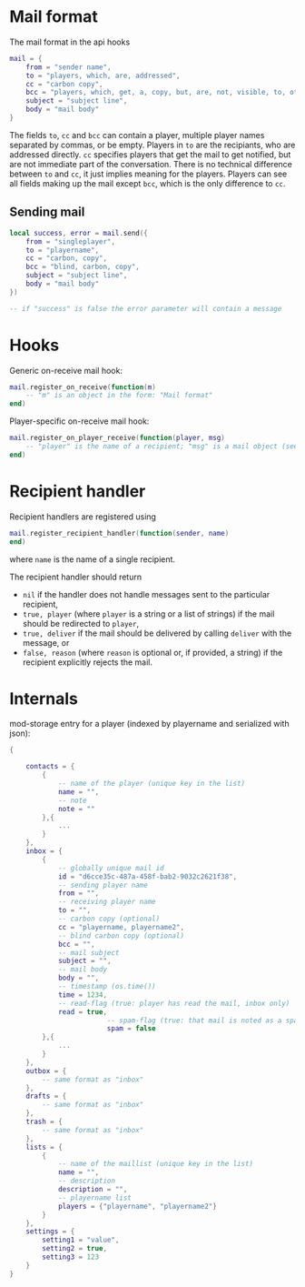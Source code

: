 # Mail format
The mail format in the api hooks

```lua
mail = {
	from = "sender name",
	to = "players, which, are, addressed",
	cc = "carbon copy",
	bcc = "players, which, get, a, copy, but, are, not, visible, to, others",
	subject = "subject line",
	body = "mail body"
}
```

The fields `to`, `cc` and `bcc` can contain a player, multiple player names separated by commas, or be empty.
Players in `to` are the recipiants, who are addressed directly. `cc` specifies players that get the mail to get notified, but are not immediate part of the conversation.
There is no technical difference between `to` and `cc`, it just implies meaning for the players.
Players can see all fields making up the mail except `bcc`, which is the only difference to `cc`.

## Sending mail

```lua
local success, error = mail.send({
	from = "singleplayer",
	to = "playername",
	cc = "carbon, copy",
	bcc = "blind, carbon, copy",
	subject = "subject line",
	body = "mail body"
})

-- if "success" is false the error parameter will contain a message
```

# Hooks
Generic on-receive mail hook:

```lua
mail.register_on_receive(function(m)
	-- "m" is an object in the form: "Mail format"
end)
```

Player-specific on-receive mail hook:
```lua
mail.register_on_player_receive(function(player, msg)
    -- "player" is the name of a recipient; "msg" is a mail object (see "Mail format")
end)
```

# Recipient handler
Recipient handlers are registered using

```lua
mail.register_recipient_handler(function(sender, name)
end)
```

where `name` is the name of a single recipient.

The recipient handler should return
* `nil` if the handler does not handle messages sent to the particular recipient,
* `true, player` (where `player` is a string or a list of strings) if the mail should be redirected to `player`,
* `true, deliver` if the mail should be delivered by calling `deliver` with the message, or
* `false, reason` (where `reason` is optional or, if provided, a string) if the recipient explicitly rejects the mail.

# Internals

mod-storage entry for a player (indexed by playername and serialized with json):
```lua
{

	contacts = {
		{
			-- name of the player (unique key in the list)
			name = "",
			-- note
			note = ""
		},{
			...
		}
	},
	inbox = {
		{
			-- globally unique mail id
			id = "d6cce35c-487a-458f-bab2-9032c2621f38",
			-- sending player name
			from = "",
			-- receiving player name
			to = "",
			-- carbon copy (optional)
			cc = "playername, playername2",
			-- blind carbon copy (optional)
			bcc = "",
			-- mail subject
			subject = "",
			-- mail body
			body = "",
			-- timestamp (os.time())
			time = 1234,
			-- read-flag (true: player has read the mail, inbox only)
			read = true,
                        -- spam-flag (true: that mail is noted as a spam)
                        spam = false
		},{
			...
		}
	},
	outbox = {
		-- same format as "inbox"
	},
	drafts = {
		-- same format as "inbox"
	},
	trash = {
		-- same format as "inbox"
	},
	lists = {
		{
			-- name of the maillist (unique key in the list)
			name = "",
			-- description
			description = "",
			-- playername list
			players = {"playername", "playername2"}
		}
	},
	settings = {
		setting1 = "value",
		setting2 = true,
		setting3 = 123
	}
}
